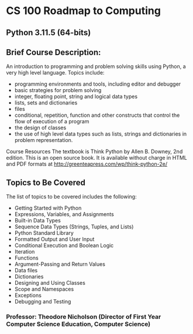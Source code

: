 # CS 100 Roadmap to Computing #

## Python 3.11.5 (64-bits)

## Brief Course Description: ##

An introduction to programming and problem solving skills using Python, a very high level language. Topics include: 
- programming environments and tools, including editor and debugger
- basic strategies for problem solving
- integer, floating point, string and logical data types
- lists, sets and dictionaries
- files
- conditional, repetition, function and other constructs that control the flow of execution of a program
- the design of classes
- the use of high level data types such as lists, strings and dictionaries in problem representation. 

Course Resources
The textbook is Think Python by Allen B. Downey, 2nd edition. This is an open source book. It is available without charge
in HTML and PDF formats at <http://greenteapress.com/wp/think-python-2e/>

## Topics to Be Covered ##

The list of topics to be covered includes the following:
- Getting Started with Python
- Expressions, Variables, and Assignments
- Built-in Data Types
- Sequence Data Types (Strings, Tuples, and Lists)
- Python Standard Library
- Formatted Output and User Input
- Conditional Execution and Boolean Logic
- Iteration
- Functions
- Argument-Passing and Return Values
- Data files
- Dictionaries
- Designing and Using Classes
- Scope and Namespaces
- Exceptions
- Debugging and Testing 


### Professor: Theodore Nicholson (Director of First Year Computer Science Education, Computer Science) ### 